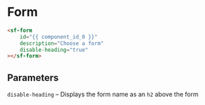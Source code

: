# Form

```html
<sf-form
    id="{{ component_id_0 }}"
    description="Choose a form"
    disable-heading="true"
></sf-form>
```

## Parameters

`disable-heading` – Displays the form name as an `h2` above the form